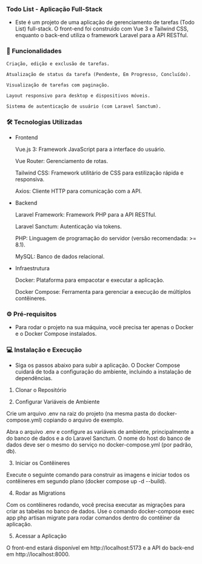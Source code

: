 ### Todo List - Aplicação Full-Stack

- Este é um projeto de uma aplicação de gerenciamento de tarefas (Todo List) full-stack. O front-end foi construído com Vue 3 e Tailwind CSS, enquanto o back-end utiliza o framework Laravel para a API RESTful.

### 🚀 Funcionalidades

    Criação, edição e exclusão de tarefas.

    Atualização de status da tarefa (Pendente, Em Progresso, Concluído).

    Visualização de tarefas com paginação.

    Layout responsivo para desktop e dispositivos móveis.

    Sistema de autenticação de usuário (com Laravel Sanctum).

### 🛠️ Tecnologias Utilizadas

- Frontend

    Vue.js 3: Framework JavaScript para a interface do usuário.

    Vue Router: Gerenciamento de rotas.

    Tailwind CSS: Framework utilitário de CSS para estilização rápida e responsiva.

    Axios: Cliente HTTP para comunicação com a API.

- Backend

    Laravel Framework: Framework PHP para a API RESTful.

    Laravel Sanctum: Autenticação via tokens.

    PHP: Linguagem de programação do servidor (versão recomendada: >= 8.1).

    MySQL: Banco de dados relacional.

- Infraestrutura

    Docker: Plataforma para empacotar e executar a aplicação.

    Docker Compose: Ferramenta para gerenciar a execução de múltiplos contêineres.

### ⚙️ Pré-requisitos

- Para rodar o projeto na sua máquina, você precisa ter apenas o Docker e o Docker Compose instalados.

### 💻 Instalação e Execução

- Siga os passos abaixo para subir a aplicação. O Docker Compose cuidará de toda a configuração do ambiente, incluindo a instalação de dependências.

1. Clonar o Repositório

2. Configurar Variáveis de Ambiente

Crie um arquivo .env na raiz do projeto (na mesma pasta do docker-compose.yml) copiando o arquivo de exemplo.

Abra o arquivo .env e configure as variáveis de ambiente, principalmente a do banco de dados e a do Laravel Sanctum. O nome do host do banco de dados deve ser o mesmo do serviço no docker-compose.yml (por padrão, db).

3. Iniciar os Contêineres

Execute o seguinte comando para construir as imagens e iniciar todos os contêineres em segundo plano (docker compose up -d --build).

4. Rodar as Migrations

Com os contêineres rodando, você precisa executar as migrações para criar as tabelas no banco de dados. Use o comando docker-compose exec app php artisan migrate para rodar comandos dentro do contêiner da aplicação.


5. Acessar a Aplicação

O front-end estará disponível em http://localhost:5173 e a API do back-end em http://localhost:8000.
